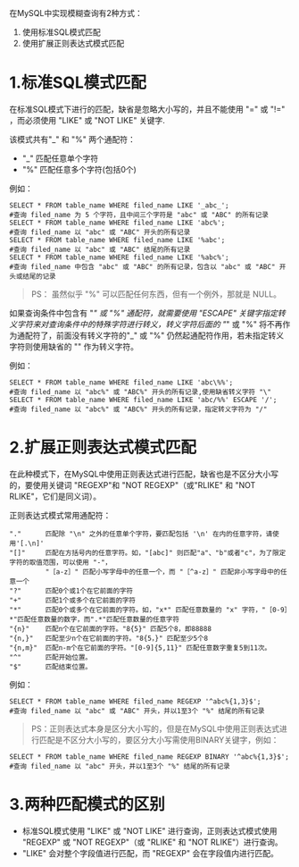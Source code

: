 在MySQL中实现模糊查询有2种方式：
1. 使用标准SQL模式匹配
2. 使用扩展正则表达式模式匹配

# 1.标准SQL模式匹配
在标准SQL模式下进行的匹配，缺省是忽略大小写的，并且不能使用 "=" 或 "!=" ，而必须使用 "LIKE" 或 "NOT LIKE" 关键字.

该模式共有"_" 和 "%" 两个通配符：

- "_"  匹配任意单个字符
- "%"  匹配任意多个字符(包括0个)

例如：

	SELECT * FROM table_name WHERE filed_name LIKE '_abc_';  
	#查询 filed_name 为 5 个字符，且中间三个字符是 "abc" 或 "ABC" 的所有记录
	SELECT * FROM table_name WHERE filed_name LIKE 'abc%';  
	#查询 filed_name 以 "abc" 或 "ABC" 开头的所有记录
	SELECT * FROM table_name WHERE filed_name LIKE '%abc';  
	#查询 filed_name 以 "abc" 或 "ABC" 结尾的所有记录
	SELECT * FROM table_name WHERE filed_name LIKE '%abc%'; 
	#查询 filed_name 中包含 "abc" 或 "ABC" 的所有记录，包含以 "abc" 或 "ABC" 开头或结尾的记录

> PS： 虽然似乎 "%" 可以匹配任何东西，但有一个例外，那就是 NULL。 

如果查询条件中包含有 "_" 或 "%" 通配符，就需要使用 "ESCAPE" 关键字指定转义字符来对查询条件中的特殊字符进行转义，转义字符后面的 "_" 或 "%" 将不再作为通配符了，前面没有转义字符的"_" 或 "%" 仍然起通配符作用，若未指定转义字符则使用缺省的 "\" 作为转义字符。

例如： 

	SELECT * FROM table_name WHERE filed_name LIKE 'abc\%%';
	#查询 filed_name 以 "abc%" 或 "ABC%" 开头的所有记录,使用缺省转义字符 "\"
	SELECT * FROM table_name WHERE filed_name LIKE 'abc/%%' ESCAPE '/'; 
	#查询 filed_name 以 "abc%" 或 "ABC%" 开头的所有记录，指定转义字符为 "/"

# 2.扩展正则表达式模式匹配
在此种模式下，在MySQL中使用正则表达式进行匹配，缺省也是不区分大小写的，要使用关键词 "REGEXP"和 "NOT REGEXP"（或"RLIKE" 和 "NOT RLIKE"，它们是同义词）。

正则表达式模式常用通配符：

	"."      匹配除 "\n" 之外的任意单个字符，要匹配包括 '\n' 在内的任意字符，请使用'[.\n]'
	"[]"     匹配在方括号内的任意字符。如，"[abc]" 则匹配"a"、"b"或者"c"，为了限定字符的取值范围，可以使用 "-"，
	         "［a-z］" 匹配小写字母中的任意一个，而 "［^a-z］" 匹配非小写字母中的任意一个
	"?"      匹配0个或1个在它前面的字符
	"+"      匹配1个或多个在它前面的字符
	"*"      匹配0个或多个在它前面的字符。如，"x*" 匹配任意数量的 "x" 字符，"［0-9］*"匹配任意数量的数字，而".*"匹配任意数量的任意字符
	"{n}"    匹配n个在它前面的字符。"8{5}" 匹配5个8，即88888
	"{n,}"   匹配至少n个在它前面的字符。"8{5，}" 匹配至少5个8
	"{n,m}"  匹配n-m个在它前面的字符。"[0-9]{5,11}" 匹配任意数字重复5到11次。
	"^"      匹配开始位置。
	"$"      匹配结束位置。

例如：  

	SELECT * FROM table_name WHERE filed_name REGEXP '^abc%{1,3}$';
	#查询 filed_name 以 "abc" 或 "ABC" 开头，并以1至3个 "%" 结尾的所有记录

> PS：正则表达式本身是区分大小写的，但是在MySQL中使用正则表达式进行匹配是不区分大小写的，要区分大小写需使用BINARY关键字，例如：  
	
	SELECT * FROM table_name WHERE filed_name REGEXP BINARY '^abc%{1,3}$';
	#查询 filed_name 以 "abc" 开头，并以1至3个 "%" 结尾的所有记录

# 3.两种匹配模式的区别
- 标准SQL模式使用 "LIKE" 或 "NOT LIKE" 进行查询，正则表达式模式使用 "REGEXP" 或 "NOT REGEXP"（或 "RLIKE" 和 "NOT RLIKE"）进行查询。
- "LIKE" 会对整个字段值进行匹配，而 "REGEXP" 会在字段值内进行匹配。 